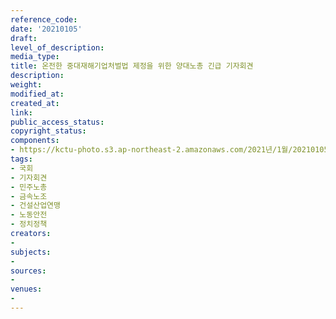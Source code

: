 ```yaml
---
reference_code: 
date: '20210105'
draft: 
level_of_description: 
media_type: 
title: 온전한 중대재해기업처벌법 제정을 위한 양대노총 긴급 기자회견
description: 
weight: 
modified_at: 
created_at: 
link: 
public_access_status: 
copyright_status: 
components:
- https://kctu-photo.s3.ap-northeast-2.amazonaws.com/2021년/1월/20210105-온전한+중대재해기업처벌법+제정을+위한+양대노총+긴급+기자회견_국회_기자회견_민주노총_금속노조_건설산업연맹_노동안전_정치정책/_1DX6894.jpg
tags:
- 국회
- 기자회견
- 민주노총
- 금속노조
- 건설산업연맹
- 노동안전
- 정치정책
creators:
- 
subjects:
- 
sources:
- 
venues:
- 
---
```

